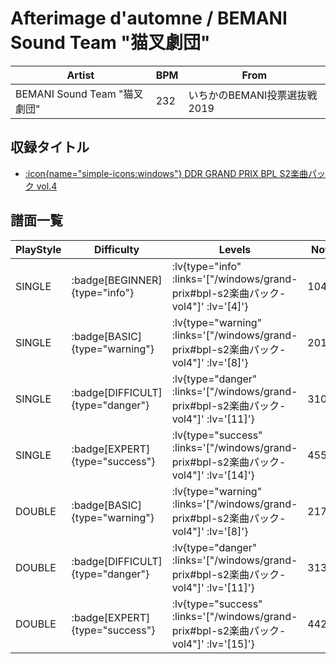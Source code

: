 # Afterimage d'automne / BEMANI Sound Team "猫叉劇団"

|Artist|BPM|From|
|------|---|----|
|BEMANI Sound Team "猫叉劇団"|232|いちかのBEMANI投票選抜戦2019|

## 収録タイトル

- [ :icon{name="simple-icons:windows"} DDR GRAND PRIX BPL S2楽曲パック vol.4](/windows/grand-prix#bpl-s2楽曲パック-vol4)

## 譜面一覧

|PlayStyle|Difficulty|Levels|Notes|Movie|
|---------|----------|------|-----|-----|
|SINGLE| :badge[BEGINNER]{type="info"} | :lv{type="info" :links='["/windows/grand-prix#bpl-s2楽曲パック-vol4"]' :lv='[4]'} |104/12||
|SINGLE| :badge[BASIC]{type="warning"} | :lv{type="warning" :links='["/windows/grand-prix#bpl-s2楽曲パック-vol4"]' :lv='[8]'} |201/16||
|SINGLE| :badge[DIFFICULT]{type="danger"} | :lv{type="danger" :links='["/windows/grand-prix#bpl-s2楽曲パック-vol4"]' :lv='[11]'} |310/30||
|SINGLE| :badge[EXPERT]{type="success"} | :lv{type="success" :links='["/windows/grand-prix#bpl-s2楽曲パック-vol4"]' :lv='[14]'} |455/22||
|DOUBLE| :badge[BASIC]{type="warning"} | :lv{type="warning" :links='["/windows/grand-prix#bpl-s2楽曲パック-vol4"]' :lv='[8]'} |217/20||
|DOUBLE| :badge[DIFFICULT]{type="danger"} | :lv{type="danger" :links='["/windows/grand-prix#bpl-s2楽曲パック-vol4"]' :lv='[11]'} |313/25||
|DOUBLE| :badge[EXPERT]{type="success"} | :lv{type="success" :links='["/windows/grand-prix#bpl-s2楽曲パック-vol4"]' :lv='[15]'} |442/13||
